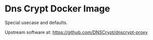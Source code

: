 # Dns Crypt Docker Image
Special usecase and defaults.

Upstream software at:
https://github.com/DNSCrypt/dnscrypt-proxy
